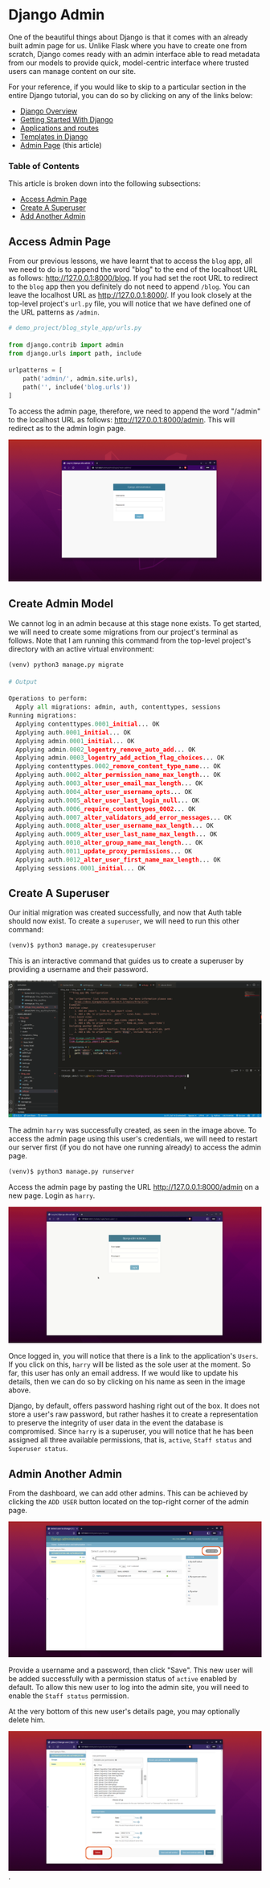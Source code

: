 # Django Admin

One of the beautiful things about Django is that it comes with an already built admin page for us. Unlike Flask where you have to create one from scratch, Django comes ready with an admin interface able to read metadata from our models to provide quick, model-centric interface where trusted users can manage content on our site.

For your reference, if you would like to skip to a particular section in the entire Django tutorial, you can do so by clicking on any of the links below:

- [Django Overview](00_overview.md)
- [Getting Started With Django](01_getting_started.md)
- [Applications and routes](02_applications_and_routes.md)
- [Templates in Django](03_templates.md)
- [Admin Page](04_admin_page.md)  (this article)

### Table of Contents

This article is broken down into the following subsections:

- [Access Admin Page](#access-admin-page)
- [Create A Superuser](#create-a-superuser)
- [Add Another Admin](#admin-another-admin)


## Access Admin Page

From our previous lessons, we have learnt that to access the `blog` app, all we need to do is to append the word "blog" to the end of the localhost URL as follows: http://127.0.0.1:8000/blog. If you had set the root URL to redirect to the `blog` app then you definitely do not need to append `/blog`. You can leave the localhost URL as http://127.0.0.1:8000/. If you look closely at the top-level project's `url.py` file, you will notice that we have defined one of the URL patterns as `/admin`.

```python
# demo_project/blog_style_app/urls.py

from django.contrib import admin
from django.urls import path, include

urlpatterns = [
    path('admin/', admin.site.urls),
    path('', include('blog.urls'))
]
```

To access the admin page, therefore, we need to append the word "/admin" to the localhost URL as follows: http://127.0.0.1:8000/admin. This will redirect as to the admin login page.

![Admin Login Page](/02_django/images/04_admin_page/admin_login_page.png)


## Create Admin Model

We cannot log in an admin because at this stage none exists. To get started, we will need to create some migrations from our project's terminal as follows. Note that I am running this command from the top-level project's directory with an active virtual environment:

```python
(venv) python3 manage.py migrate

# Output

Operations to perform:
  Apply all migrations: admin, auth, contenttypes, sessions
Running migrations:
  Applying contenttypes.0001_initial... OK
  Applying auth.0001_initial... OK
  Applying admin.0001_initial... OK
  Applying admin.0002_logentry_remove_auto_add... OK
  Applying admin.0003_logentry_add_action_flag_choices... OK
  Applying contenttypes.0002_remove_content_type_name... OK
  Applying auth.0002_alter_permission_name_max_length... OK
  Applying auth.0003_alter_user_email_max_length... OK
  Applying auth.0004_alter_user_username_opts... OK
  Applying auth.0005_alter_user_last_login_null... OK
  Applying auth.0006_require_contenttypes_0002... OK
  Applying auth.0007_alter_validators_add_error_messages... OK
  Applying auth.0008_alter_user_username_max_length... OK
  Applying auth.0009_alter_user_last_name_max_length... OK
  Applying auth.0010_alter_group_name_max_length... OK
  Applying auth.0011_update_proxy_permissions... OK
  Applying auth.0012_alter_user_first_name_max_length... OK
  Applying sessions.0001_initial... OK
```

## Create A Superuser

Our initial migration was created successfully, and now that Auth table should now exist. To create a `superuser`, we will need to run this other command:

```python
(venv)$ python3 manage.py createsuperuser
```

This is an interactive command that guides us to create a superuser by providing a username and their password.

![Create superuser](/02_django/images/04_admin_page/create_superuser.gif)

The admin `harry` was successfully created, as seen in the image above. To access the admin page using this user's credentials, we will need to restart our server first (if you do not have one running already) to access the admin page.

```python
(venv)$ python3 manage.py runserver
```

Access the admin page by pasting the URL http://127.0.0.1:8000/admin on a new page. Login as `harry`.

![Log in as an admin](/02_django/images/04_admin_page/login_as_admin.gif)

Once logged in, you will notice that there is a link to the application's `Users`. If you click on this, `harry` will be listed as the sole user at the moment. So far, this user has only an email address. If we would like to update his details, then we can do so by clicking on his name as seen in the image above.

Django, by default, offers password hashing right out of the box. It does not store a user's raw password, but rather hashes it to create a representation to preserve the integrity of user data in the event the database is compromised. Since `harry` is a superuser, you will notice that he has been assigned all three available permissions, that is, `active`, `Staff status` and `Superuser status`.


## Admin Another Admin

From the dashboard, we can add other admins. This can be achieved by clicking the `ADD USER` button located on the top-right corner of the admin page.

![Add another admin user](/02_django/images/04_admin_page/add_admin.png)

Provide a username and a password, then click "Save". This new user will be added successfully with a permission status of `active` enabled by default. To allow this new user to log into the admin site, you will need to enable the `Staff status` permission. 

At the very bottom of this new user's details page, you may optionally delete him.

![Delete new admin](/02_django/images/04_admin_page/delete_admin.png).